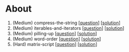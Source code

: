 # About
1. (Medium) compress-the-string [[question](https://www.hackerrank.com/challenges/compress-the-string/problem)] [[solution](https://github.com/woo-chia-wei/python-hackerrank/blob/master/01-medium-compress-the-string.ipynb)]
1. (Medium) iterables-and-iterators [[question](https://www.hackerrank.com/challenges/iterables-and-iterators/problem)] [[solution](https://github.com/woo-chia-wei/python-hackerrank/blob/master/02-medium-iterables-and-iterators.ipynb)]
1. (Medium) pilling-up [[question](https://www.hackerrank.com/challenges/piling-up/problem)] [[solution](https://github.com/woo-chia-wei/python-hackerrank/blob/master/03-medium-pilling-up.ipynb)]
1. (Medium) word-order [[question](https://www.hackerrank.com/challenges/word-order/problem)] [[solution](https://github.com/woo-chia-wei/python-hackerrank/blob/master/04-medium-word-order.ipynb)]
1. (Hard) matrix-script [[question](https://www.hackerrank.com/challenges/matrix-script/problem)] [[solution](https://github.com/woo-chia-wei/python-hackerrank/blob/master/05-hard-matrix-script.ipynb)]